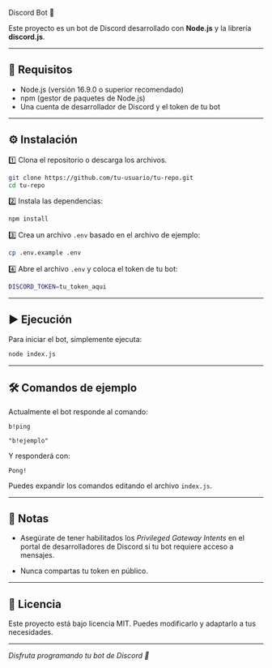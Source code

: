  Discord Bot 🤖

Este proyecto es un bot de Discord desarrollado con **Node.js** y la librería **discord.js**.

---

## 🚀 Requisitos

- Node.js (versión 16.9.0 o superior recomendado)
- npm (gestor de paquetes de Node.js)
- Una cuenta de desarrollador de Discord y el token de tu bot

---

## ⚙️ Instalación

1️⃣ Clona el repositorio o descarga los archivos.

```bash
git clone https://github.com/tu-usuario/tu-repo.git
cd tu-repo
```

2️⃣ Instala las dependencias:

```bash
npm install
```

3️⃣ Crea un archivo `.env` basado en el archivo de ejemplo:

```bash
cp .env.example .env
```

4️⃣ Abre el archivo `.env` y coloca el token de tu bot:

```bash
DISCORD_TOKEN=tu_token_aqui
```

---

## ▶️ Ejecución

Para iniciar el bot, simplemente ejecuta:

```bash
node index.js
```

---

## 🛠️ Comandos de ejemplo

Actualmente el bot responde al comando:

```
b!ping

"b!ejemplo"
```

Y responderá con:

```
Pong!
```

Puedes expandir los comandos editando el archivo `index.js`.

---

## 📝 Notas

- Asegúrate de tener habilitados los *Privileged Gateway Intents* en el portal de desarrolladores de Discord si tu bot requiere acceso a mensajes.

- Nunca compartas tu token en público.

---

## 📄 Licencia

Este proyecto está bajo licencia MIT. Puedes modificarlo y adaptarlo a tus necesidades.

---

_Disfruta programando tu bot de Discord 🚀_
